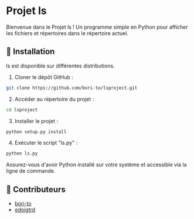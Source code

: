 # Projet ls

Bienvenue dans le Projet ls ! Un programme simple en Python pour afficher les fichiers et répertoires dans le répertoire actuel.

## 🚀 Installation


ls est disponible sur différentes distributions.

1. Cloner le dépôt GitHub :
```bash
git clone https://github.com/bori-to/lsproject.git
```
2. Accéder au répertoire du projet :
```bash
cd lsproject
```
3. Installer le projet :
```bash
python setup.py install
```
4. Exécuter le script "ls.py" :
```bash
python ls.py
```
Assurez-vous d'avoir Python installé sur votre système et accessible via la ligne de commande.

## 💪 Contributeurs

- [bori-to](https://github.com/bori-to)
- [edoigtrd](https://github.com/edoigtrd)

